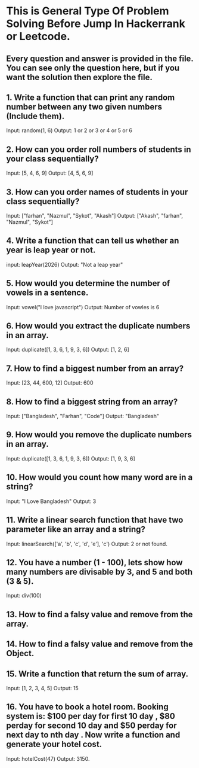# This is General Type Of Problem Solving Before Jump In Hackerrank or Leetcode.

## Every question and answer is provided in the file. You can see only the question here, but if you want the solution then explore the file.

## 1. Write a function that can print any random number between any two given numbers (Include them).

Input: random(1, 6)
Output: 1 or 2 or 3 or 4 or 5 or 6

## 2. How can you order roll numbers of students in your class sequentially?

Input: [5, 4, 6, 9] Output: [4, 5, 6, 9]

## 3. How can you order names of students in your class sequentially?

Input: ["farhan", "Nazmul", "Sykot", "Akash"] Output: ["Akash", "farhan", "Nazmul", "Sykot"]

## 4. Write a function that can tell us whether an year is leap year or not.

input: leapYear(2026) Output: "Not a leap year"

## 5. How would you determine the number of vowels in a sentence.

Input: vowel("I love javascript") Output: Number of vowles is 6

## 6. How would you extract the duplicate numbers in an array.

Input: duplicate([1, 3, 6, 1, 9, 3, 6]) Output: [1, 2, 6]

## 7. How to find a biggest number from an array?

Input: [23, 44, 600, 12] Output: 600

## 8. How to find a biggest string from an array?

Input: ["Bangladesh", "Farhan", "Code"] Output: "Bangladesh"

## 9. How would you remove the duplicate numbers in an array.

Input: duplicate([1, 3, 6, 1, 9, 3, 6]) Output: [1, 9, 3, 6]

## 10. How would you count how many word are in a string?

Input: "I Love Bangladesh" Output: 3

## 11. Write a linear search function that have two parameter like an array and a string?

Input: linearSearch(['a', 'b', 'c', 'd', 'e'], 'c') Output: 2 or not found.

## 12. You have a number (1 - 100), lets show how many numbers are divisable by 3, and 5 and both (3 & 5).

Input: div(100)

## 13. How to find a falsy value and remove from the array.

## 14. How to find a falsy value and remove from the Object.

## 15. Write a function that return the sum of array.

Input: [1, 2, 3, 4, 5] Output: 15

## 16. You have to book a hotel room. Booking system is: $100 per day for first 10 day , $80 perday for second 10 day and $50 perday for next day to nth day . Now write a function and generate your hotel cost.

Input: hotelCost(47) Output: 3150.
